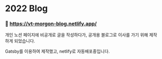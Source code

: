 # 2022 Blog

### 🚀 https://vt-morgon-blog.netlify.app/



개인 노션 페이지에 비공개로 글을 작성하다가, 공개용 블로그로 이사를 가기 위해 제작하게 되었습니다.

Gatsby를 이용하여 제작했고, netlify로 자동배포중입니다.
